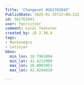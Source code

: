 ```yaml
---
Title: 'Changeset #161762843'
PublishDate: 2025-01-25T22:09:31Z
id: 161762843
user: fenrisster
comment: Local features
created_by: iD 2.30.4
tags:
- Montenegro
- Cetinje+
bbox:
  min_lon: 18.7961894
  min_lat: 42.4232909
  max_lon: 18.8003953
  max_lat: 42.4244839

---
```


